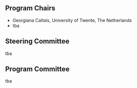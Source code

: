 ## Program Chairs
<ul>
<li> Georgiana Caltais, University of Twente, The Netherlands </li> 
<li> tba </li>
</ul>

## Steering Committee
<!--
<li> Gregor Goessler, INRIA, France </li>
<li> Stefan Leue, University of Konstanz, Germany </li>
-->
tba

## Program Committee
tba
